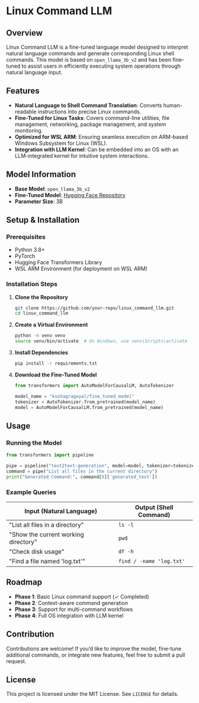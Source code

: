 # Linux Command LLM

## Overview
Linux Command LLM is a fine-tuned language model designed to interpret natural language commands and generate corresponding Linux shell commands. This model is based on `open_llama_3b_v2` and has been fine-tuned to assist users in efficiently executing system operations through natural language input.

## Features
- **Natural Language to Shell Command Translation**: Converts human-readable instructions into precise Linux commands.
- **Fine-Tuned for Linux Tasks**: Covers command-line utilities, file management, networking, package management, and system monitoring.
- **Optimized for WSL ARM**: Ensuring seamless execution on ARM-based Windows Subsystem for Linux (WSL).
- **Integration with LLM Kernel**: Can be embedded into an OS with an LLM-integrated kernel for intuitive system interactions.

## Model Information
- **Base Model**: `open_llama_3b_v2`
- **Fine-Tuned Model**: [Hugging Face Repository](https://huggingface.co/kushagragoyal/fine_tuned_model)
- **Parameter Size**: 3B

## Setup & Installation

### Prerequisites
- Python 3.8+
- PyTorch
- Hugging Face Transformers Library
- WSL ARM Environment (for deployment on WSL ARM)

### Installation Steps
1. **Clone the Repository**
   ```bash
   git clone https://github.com/your-repo/linux_command_llm.git
   cd linux_command_llm
   ```
2. **Create a Virtual Environment**
   ```bash
   python -m venv venv
   source venv/bin/activate  # On Windows, use venv\Scripts\activate
   ```
3. **Install Dependencies**
   ```bash
   pip install -r requirements.txt
   ```
4. **Download the Fine-Tuned Model**
   ```python
   from transformers import AutoModelForCausalLM, AutoTokenizer
   
   model_name = "kushagragoyal/fine_tuned_model"
   tokenizer = AutoTokenizer.from_pretrained(model_name)
   model = AutoModelForCausalLM.from_pretrained(model_name)
   ```

## Usage

### Running the Model
```python
from transformers import pipeline

pipe = pipeline("text2text-generation", model=model, tokenizer=tokenizer)
command = pipe("List all files in the current directory")
print("Generated Command:", command[0]['generated_text'])
```

### Example Queries
| Input (Natural Language) | Output (Shell Command) |
|--------------------------|------------------------|
| "List all files in a directory" | `ls -l` |
| "Show the current working directory" | `pwd` |
| "Check disk usage" | `df -h` |
| "Find a file named 'log.txt'" | `find / -name 'log.txt'` |

## Roadmap
- **Phase 1**: Basic Linux command support (✓ Completed)
- **Phase 2**: Context-aware command generation
- **Phase 3**: Support for multi-command workflows
- **Phase 4**: Full OS integration with LLM kernel

## Contribution
Contributions are welcome! If you’d like to improve the model, fine-tune additional commands, or integrate new features, feel free to submit a pull request.

## License
This project is licensed under the MIT License. See `LICENSE` for details.


